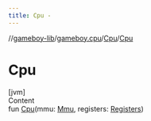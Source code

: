```yaml
---
title: Cpu -
---
```

//[gameboy-lib](../../index.md)/[gameboy.cpu](../index.md)/[Cpu](index.md)/[Cpu](-cpu.md)



# Cpu  
[jvm]  
Content  
fun [Cpu](-cpu.md)(mmu: [Mmu](../../gameboy.memory/-mmu/index.md), registers: [Registers](../-registers/index.md))  



